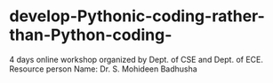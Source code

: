 # develop-Pythonic-coding-rather-than-Python-coding-
4 days online workshop organized by Dept. of CSE and Dept. of ECE. Resource person Name: Dr. S. Mohideen Badhusha

